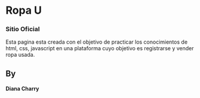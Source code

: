 # Ropa U
### Sitio Oficial


Esta pagina esta creada con el objetivo de practicar los conocimientos de html, css, javascript en una plataforma cuyo objetivo es registrarse y vender ropa usada.

## By 
#### Diana Charry

